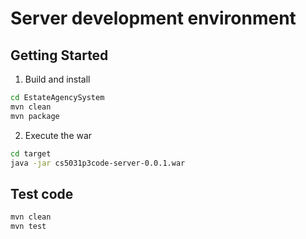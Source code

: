 # Server development environment

## Getting Started
1. Build and install
```bash
cd EstateAgencySystem
mvn clean
mvn package
```
2. Execute the war
```bash
cd target
java -jar cs5031p3code-server-0.0.1.war
```

## Test code
```bash
mvn clean
mvn test
```